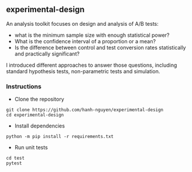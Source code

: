## experimental-design
An analysis toolkit focuses on design and analysis of A/B tests:
- what is the minimum sample size with enough statistical power?
- What is the confidence interval of a proportion or a mean?
- Is the difference between control and test conversion rates statistically and practically significant?

I introduced different approaches to answer those questions, including standard hypothesis tests, non-parametric tests and simulation.


### Instructions

* Clone the repository

``` shell
git clone https://github.com/hanh-nguyen/experimental-design
cd experimental-design
```

* Install dependencies

``` shell
python -m pip install -r requirements.txt
```

* Run unit tests

``` shell
cd test
pytest
```